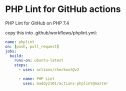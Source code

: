 # PHP Lint for GitHub actions
PHP Lint for GitHub on PHP 7.4

copy this into .github/workflows/phplint.yml:

```yaml
name: phplint
on: [push, pull_request]
jobs:
  build:
    runs-on: ubuntu-latest
    steps:
      - uses: actions/checkout@v2

      - name: PHP Lint
        uses: maddy2101/actions-phplint@master
```